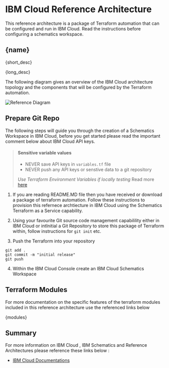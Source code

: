 # IBM Cloud Reference Architecture

This reference architecture is a package of Terraform automation that can be configured and run in IBM Cloud. Read the instructions before configuring a schematics workspace.

## {name}

{short_desc}

{long_desc}

The following diagram gives an overview of the IBM Cloud architecture topology and the components that will be configured by the Terraform automation.

![Reference Diagram](./{diagram})

## Prepare Git Repo

The following steps will guide you through the creation of a Schematics Workspace in IBM Cloud, before you get started please read the important comment below about IBM Cloud API keys.

> #### Sensitive variable values
>
> - NEVER save API keys in `variables.tf` file
> - NEVER push any API keys or senstive data to a git repository
>
>  *Use Terraform Environment Variables if locally testing* Read more [here](https://www.terraform.io/docs/language/values/variables.html#environment-variables)

1. If you are reading README.MD file then you have received or download a package of terraform automation. Follow these instructions to provision this refernece archtiecture in IBM Cloud using the Schematics Terraform as a Service capability.

2. Using your favourite Git source code management capabilility either in IBM Cloud or intInitial a Git Repository to store this package of Terraform within, follow instructions for `git init` etc.

3. Push the Terraform into your repository

```
git add .
git commit -m "initial release"
git push
```

4. Within the IBM Cloud Console create an IBM Cloud Schematics Workspace


## Terraform Modules

For more documentation on the specific features of the terraform modules included in this reference architecture use the referenced links below

{modules}

## Summary

For more information on IBM Cloud , IBM Schematics and Reference Architectures please reference these links below :


- [IBM Cloud Documentations](https://cloud.ibm.com/docs)

